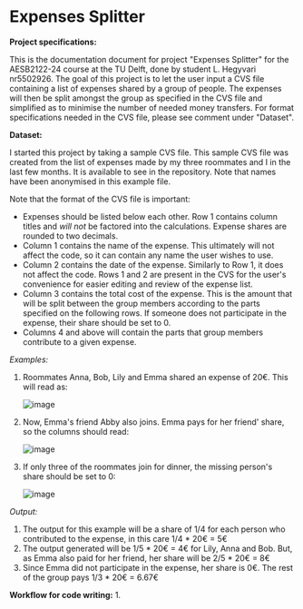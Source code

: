 # Expenses Splitter

**Project specifications:**

This is the documentation document for project "Expenses Splitter" for the AESB2122-24 course at the TU Delft, done by student L. Hegyvari nr5502926. The goal of this project is to let the user input a CVS file containing a list of expenses shared by a group of people. The expenses will then be split amongst the group as specified in the CVS file and simplified as to minimise the number of needed money transfers. For format specifications needed in the CVS file, please see comment under "Dataset".

**Dataset:**

I started this project by taking a sample CVS file. This sample CVS file was created from the list of expenses made by my three roommates and I in the last few months. It is available to see in the repository.
Note that names have been anonymised in this example file. 

Note that the format of the CVS file is important:
- Expenses should be listed below each other. Row 1 contains column titles and _will not_ be factored into the calculations. Expense shares are rounded to two decimals.
- Column 1 contains the name of the expense. This ultimately will not affect the code, so it can contain any name the user wishes to use.
- Column 2 contains the date of the expense. Similarly to Row 1, it does not affect the code. Rows 1 and 2 are present in the CVS for the user's convenience for easier editing and review of the expense list.
- Column 3 contains the total cost of the expense. This is the amount that will be split between the group members according to the parts specified on the following rows. If someone does not participate in the expense, their share should be set to 0.
- Columns 4 and above will contain the parts that group members contribute to a given expense.

_Examples:_

1. Roommates Anna, Bob, Lily and Emma shared an expense of 20€. This will read as:

    ![image](https://github.com/user-attachments/assets/f96aa77b-5a1b-439b-a761-e61efc729fe0)

3. Now, Emma's friend Abby also joins. Emma pays for her friend' share, so the columns should read:

    ![image](https://github.com/user-attachments/assets/f0ece1b4-6852-4318-a6aa-ba3201e75fac)

5. If only three of the roommates join for dinner, the missing person's share should be set to 0:
 
   ![image](https://github.com/user-attachments/assets/f2313a16-4cb9-4ff4-b2c1-7edae904276a)

_Output:_
1. The output for this example will be a share of 1/4 for each person who contributed to the expense, in this care 1/4 * 20€ = 5€
2. The output generated will be 1/5 * 20€ = 4€ for Lily, Anna and Bob. But, as Emma also paid for her friend, her share will be 2/5 * 20€ = 8€
3. Since Emma did not participate in the expense, her share is 0€. The rest of the group pays 1/3 * 20€ = 6.67€


**Workflow for code writing:**
1. 
